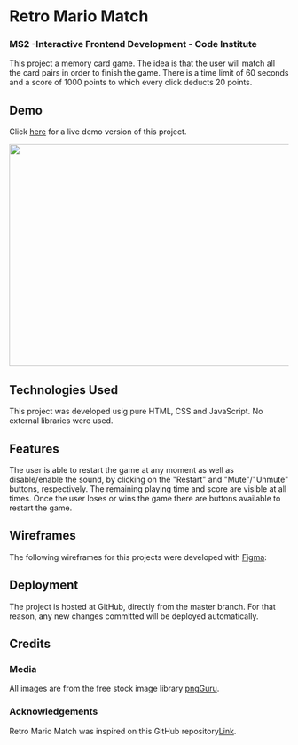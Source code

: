 # Retro Mario Match

### MS2 -Interactive Frontend Development - Code Institute

This project a memory card game. The idea is that the user will match all the card pairs in order to finish the game. There is a time limit of 60 seconds and a score of 1000 points to which every click deducts 20 points. 

## Demo

Click <a href="https://mendesfsweden.github.io/MilestoneProject2/">here</a> for a live demo version of this project.

<img src="" width="1200" height="400">

## Technologies Used

This project was developed usig pure HTML, CSS and JavaScript. No external libraries were used. 
  
## Features

The user is able to restart the game at any moment as well as disable/enable the sound, by clicking on the "Restart" and "Mute"/"Unmute" buttons, respectively.
The remaining playing time and score are visible at all times. 
Once the user loses or wins the game there are buttons available to restart the game. 

## Wireframes
The following wireframes for this projects were developed with <a href="https://www.figma.com/">Figma</a>:



## Deployment
 
The project is hosted at GitHub, directly from the master branch. For that reason, any new changes committed will be deployed automatically.

## Credits

### Media

All images are from the free stock image library <a href="https://www.pngguru.com/" target="_blank">pngGuru</a>.

### Acknowledgements

Retro Mario Match was inspired on this GitHub repository<a href="https://github.com/portexe/Mix-Or-Match">Link</a>.
